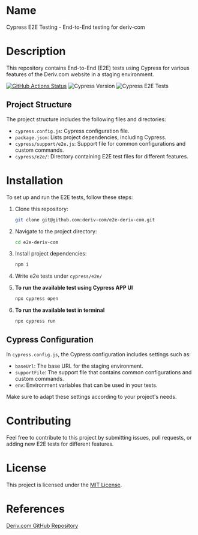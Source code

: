 # Name

Cypress E2E Testing - End-to-End testing for deriv-com

# Description

This repository contains End-to-End (E2E) tests using Cypress for various features of the Deriv.com website in a staging environment.

[![GitHub Actions Status](https://github.com/binary-com/deriv-com/actions/workflows/smoketests.yml/badge.svg)](https://github.com/binary-com/deriv-com/blob/master/.github/workflows/smoketests.yml)
![Cypress Version](https://img.shields.io/badge/cypress-13.2.0-brightgreen)
![Cypress E2E Tests](https://img.shields.io/badge/E2E%20Tests-Cypress-brightgreen)


## Project Structure

The project structure includes the following files and directories:

- `cypress.config.js`: Cypress configuration file.
- `package.json`: Lists project dependencies, including Cypress.
- `cypress/support/e2e.js`: Support file for common configurations and custom commands.
- `cypress/e2e/`: Directory containing E2E test files for different features.

# Installation

To set up and run the E2E tests, follow these steps:

1. Clone this repository:

   ```bash
   git clone git@github.com:deriv-com/e2e-deriv-com.git
2. Navigate to the project directory:
    ```bash
    cd e2e-deriv-com
3. Install project dependencies:
    ```bash
    npm i
4. Write e2e tests under `cypress/e2e/`

5. **To run the available test using Cypress APP UI**
    ```sh
    npx cypress open
    ```
6. **To run the available test in terminal**
    ```sh
    npx cypress run

## Cypress Configuration

In `cypress.config.js`, the Cypress configuration includes settings such as:

- `baseUrl`: The base URL for the staging environment.
- `supportFile`: The support file that contains common configurations and custom commands.
- `env`: Environment variables that can be used in your tests.

Make sure to adapt these settings according to your project's needs.

# Contributing

Feel free to contribute to this project by submitting issues, pull requests, or adding new E2E tests for different features.

# License

This project is licensed under the [MIT License](LICENSE).

# References

[Deriv.com GitHub Repository](https://github.com/binary-com/deriv-com)



